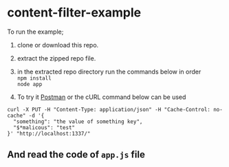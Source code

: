 # content-filter-example

To run the example;
 1. clone or download this repo.
 2. extract the zipped repo file.
 3. in the extracted repo directory run the commands below in order <br>
    `npm install` <br>
    `node app`

 4. To try it [Postman](https://www.getpostman.com/) or the cURL command below can be used
```
curl -X PUT -H "Content-Type: application/json" -H "Cache-Control: no-cache" -d '{
  "something": "the value of something key",
  "$*malicous": "test"
}' "http://localhost:1337/"
```

## And read the code of `app.js` file
